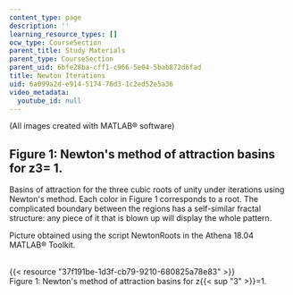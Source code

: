 ```yaml
---
content_type: page
description: ''
learning_resource_types: []
ocw_type: CourseSection
parent_title: Study Materials
parent_type: CourseSection
parent_uid: 6bfe28ba-cff1-c966-5e04-5bab872d6fad
title: Newton Iterations
uid: 6a099a2d-e914-5174-76d3-1c2ed52e5a36
video_metadata:
  youtube_id: null
---
```


(All images created with MATLAB® software)

Figure 1: Newton's method of attraction basins for z3= 1.
---------------------------------------------------------

Basins of attraction for the three cubic roots of unity under iterations using Newton's method. Each color in Figure 1 corresponds to a root. The complicated boundary between the regions has a self-similar fractal structure: any piece of it that is blown up will display the whole pattern.

Picture obtained using the script NewtonRoots in the Athena 18.04 MATLAB® Toolkit.  
 

{{< resource "37f191be-1d3f-cb79-9210-680825a78e83" >}}  
Figure 1: Newton's method of attraction basins for z{{< sup "3" >}}\=1.
